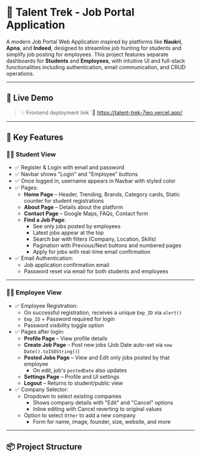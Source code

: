 # 🧠 Talent Trek - Job Portal Application

A modern Job Portal Web Application inspired by platforms like **Naukri**, **Apna**, and **Indeed**, designed to streamline job hunting for students and simplify job posting for employees. This project features separate dashboards for **Students** and **Employees**, with intuitive UI and full-stack functionalities including authentication, email communication, and CRUD operations.

---

## 🚀 Live Demo

> 💡 Frontend deployment link 
`🔗 https://talent-trek-7ieo.vercel.app/

---

## 📌 Key Features

### 👨‍🎓 Student View

- ✅ Register & Login with email and password
- ✅ Navbar shows "Login" and "Employee" buttons
- ✅ Once logged in, username appears in Navbar with styled color
- ✅ Pages:
  - **Home Page** – Header, Trending, Brands, Category cards, Static counter for student registrations
  - **About Page** – Details about the platform
  - **Contact Page** – Google Maps, FAQs, Contact form
  - **Find a Job Page**:
    - See only jobs posted by employees
    - Latest jobs appear at the top
    - Search bar with filters (Company, Location, Skills)
    - Pagination with Previous/Next buttons and numbered pages
    - Apply for jobs with real-time email confirmation
- ✅ Email Authentication:
  - Job application confirmation email
  - Password reset via email for both students and employees

---

### 🧑‍💼 Employee View

- ✅ Employee Registration:
  - On successful registration, receives a unique `Emp_ID` via `alert()`
  - `Emp_ID` + Password required for login
  - Password visibility toggle option
- ✅ Pages after login:
  - **Profile Page** – View profile details
  - **Create Job Page** – Post new jobs (Job Date auto-set via `new Date().toISOString()`)
  - **Posted Jobs Page** – View and Edit only jobs posted by that employee
    - On edit, job's `postedDate` also updates
  - **Settings Page** – Profile and UI settings
  - **Logout** – Returns to student/public view
- ✅ Company Selector:
  - Dropdown to select existing companies
    - Shows company details with "Edit" and "Cancel" options
    - Inline editing with Cancel reverting to original values
  - Option to select `Other` to add a new company
    - Form for name, image, founder, size, website, and more

---

## 📦 Project Structure

